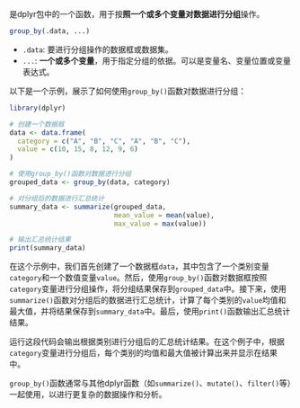 是dplyr包中的一个函数，用于按**照一个或多个变量对数据进行分组**操作。

```R
group_by(.data, ...)
```

- `.data`: 要进行分组操作的数据框或数据集。
- `...`: **一个或多个变量**，用于指定分组的依据。可以是变量名、变量位置或变量表达式。

以下是一个示例，展示了如何使用`group_by()`函数对数据进行分组：
```R
library(dplyr)

# 创建一个数据框
data <- data.frame(
  category = c("A", "B", "C", "A", "B", "C"),
  value = c(10, 15, 8, 12, 9, 6)
)

# 使用group_by()函数对数据进行分组
grouped_data <- group_by(data, category)

# 对分组后的数据进行汇总统计
summary_data <- summarize(grouped_data, 
                          mean_value = mean(value),
                          max_value = max(value))

# 输出汇总统计结果
print(summary_data)
```

在这个示例中，我们首先创建了一个数据框`data`，其中包含了一个类别变量`category`和一个数值变量`value`。然后，使用`group_by()`函数对数据框按照`category`变量进行分组操作，将分组结果保存到`grouped_data`中。接下来，使用`summarize()`函数对分组后的数据进行汇总统计，计算了每个类别的`value`均值和最大值，并将结果保存到`summary_data`中。最后，使用`print()`函数输出汇总统计结果。

运行这段代码会输出根据类别进行分组后的汇总统计结果。在这个例子中，根据`category`变量进行分组后，每个类别的均值和最大值被计算出来并显示在结果中。

`group_by()`函数通常与其他dplyr函数（如`summarize()`、`mutate()`、`filter()`等）一起使用，以进行更复杂的数据操作和分析。

